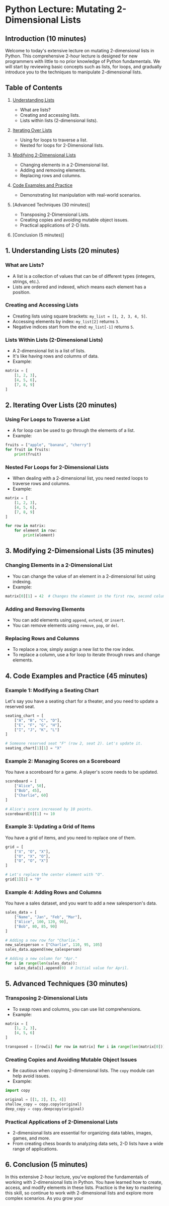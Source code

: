 # Python Lecture: Mutating 2-Dimensional Lists

## Introduction (10 minutes)

Welcome to today's extensive lecture on mutating 2-dimensional lists in Python. This comprehensive 2-hour lecture is designed for new programmers with little to no prior knowledge of Python fundamentals. We will start by reviewing basic concepts such as lists, for loops, and gradually introduce you to the techniques to manipulate 2-dimensional lists.

## Table of Contents

1. [Understanding Lists](#1-understanding-lists-20-minutes)
   - What are lists?
   - Creating and accessing lists.
   - Lists within lists (2-dimensional lists).

2. [Iterating Over Lists](#2-iterating-over-lists-20-minutes)
   - Using for loops to traverse a list.
   - Nested for loops for 2-Dimensional lists.

3. [Modifying 2-Dimensional Lists](#3-modifying-2-dimensional-lists-35-minutes)
   - Changing elements in a 2-Dimensional list.
   - Adding and removing elements.
   - Replacing rows and columns.

4. [Code Examples and Practice](#4-code-examples-and-practice-45-minutes)
   - Demonstrating list manipulation with real-world scenarios.

5. [Advanced Techniques (30 minutes)]
   - Transposing 2-Dimensional Lists.
   - Creating copies and avoiding mutable object issues.
   - Practical applications of 2-D lists.

6. [Conclusion (5 minutes)]

## 1. Understanding Lists (20 minutes)

### What are Lists?

- A list is a collection of values that can be of different types (integers, strings, etc.).
- Lists are ordered and indexed, which means each element has a position.

### Creating and Accessing Lists

- Creating lists using square brackets: `my_list = [1, 2, 3, 4, 5]`.
- Accessing elements by index: `my_list[2]` returns `3`.
- Negative indices start from the end: `my_list[-1]` returns `5`.

### Lists Within Lists (2-Dimensional Lists)

- A 2-dimensional list is a list of lists.
- It's like having rows and columns of data.
- Example:

```python
matrix = [
    [1, 2, 3],
    [4, 5, 6],
    [7, 8, 9]
]
```

## 2. Iterating Over Lists (20 minutes)

### Using For Loops to Traverse a List

- A for loop can be used to go through the elements of a list.
- Example:

```python
fruits = ["apple", "banana", "cherry"]
for fruit in fruits:
    print(fruit)
```

### Nested For Loops for 2-Dimensional Lists

- When dealing with a 2-dimensional list, you need nested loops to traverse rows and columns.
- Example:

```python
matrix = [
    [1, 2, 3],
    [4, 5, 6],
    [7, 8, 9]
]

for row in matrix:
    for element in row:
        print(element)
```

## 3. Modifying 2-Dimensional Lists (35 minutes)

### Changing Elements in a 2-Dimensional List

- You can change the value of an element in a 2-dimensional list using indexing.
- Example:

```python
matrix[0][1] = 42  # Changes the element in the first row, second column to 42.
```

### Adding and Removing Elements

- You can add elements using `append`, `extend`, or `insert`.
- You can remove elements using `remove`, `pop`, or `del`.

### Replacing Rows and Columns

- To replace a row, simply assign a new list to the row index.
- To replace a column, use a for loop to iterate through rows and change elements.

## 4. Code Examples and Practice (45 minutes)

### Example 1: Modifying a Seating Chart

Let's say you have a seating chart for a theater, and you need to update a reserved seat.

```python
seating_chart = [
    ["A", "B", "C", "D"],
    ["E", "F", "G", "H"],
    ["I", "J", "K", "L"]
]

# Someone reserved seat "F" (row 2, seat 2). Let's update it.
seating_chart[1][1] = "X"
```

### Example 2: Managing Scores on a Scoreboard

You have a scoreboard for a game. A player's score needs to be updated.

```python
scoreboard = [
    ["Alice", 50],
    ["Bob", 45],
    ["Charlie", 60]
]

# Alice's score increased by 10 points.
scoreboard[0][1] += 10
```

### Example 3: Updating a Grid of Items

You have a grid of items, and you need to replace one of them.

```python
grid = [
    ["X", "O", "X"],
    ["O", "X", "O"],
    ["O", "O", "X"]
]

# Let's replace the center element with "O".
grid[1][1] = "O"
```

### Example 4: Adding Rows and Columns

You have a sales dataset, and you want to add a new salesperson's data.

```python
sales_data = [
    ["Name", "Jan", "Feb", "Mar"],
    ["Alice", 100, 120, 90],
    ["Bob", 80, 85, 90]
]

# Adding a new row for "Charlie."
new_salesperson = ["Charlie", 110, 95, 105]
sales_data.append(new_salesperson)

# Adding a new column for "Apr."
for i in range(len(sales_data)):
    sales_data[i].append(0)  # Initial value for April.
```

## 5. Advanced Techniques (30 minutes)

### Transposing 2-Dimensional Lists

- To swap rows and columns, you can use list comprehensions.
- Example:

```python
matrix = [
    [1, 2, 3],
    [4, 5, 6]
]

transposed = [[row[i] for row in matrix] for i in range(len(matrix[0]))]
```

### Creating Copies and Avoiding Mutable Object Issues

- Be cautious when copying 2-dimensional lists. The `copy` module can help avoid issues.
- Example:

```python
import copy

original = [[1, 2], [3, 4]]
shallow_copy = copy.copy(original)
deep_copy = copy.deepcopy(original)
```

### Practical Applications of 2-Dimensional Lists

- 2-dimensional lists are essential for organizing data tables, images, games, and more.
- From creating chess boards to analyzing data sets, 2-D lists have a wide range of applications.

## 6. Conclusion (5 minutes)

In this extensive 2-hour lecture, you've explored the fundamentals of working with 2-dimensional lists in Python. You have learned how to create, access, and modify elements in these lists. Practice is the key to mastering this skill, so continue to work with 2-dimensional lists and explore more complex scenarios. As you grow your
